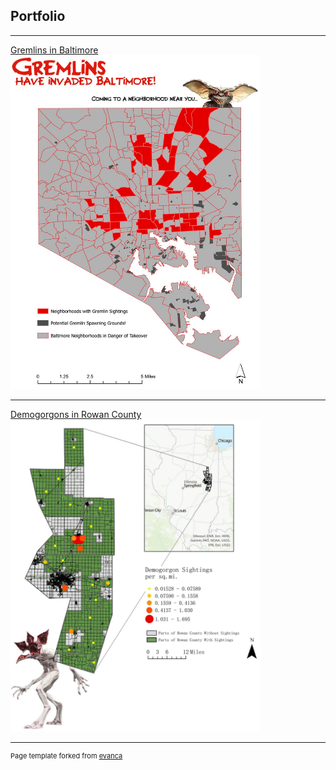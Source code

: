 ## Portfolio

---

[Gremlins in Baltimore](/pdf/gremlins_overview.pdf)
<BR><img src="images/gremlins.JPG?raw=true" width=400>

---
[Demogorgons in Rowan County](/pdf/demorogon_overview.pdf)
<BR><img src="images/demorogon.JPG?raw=true" width=400>

---
<p style="font-size:11px">Page template forked from <a href="https://github.com/evanca/quick-portfolio">evanca</a></p>
<!-- Remove above link if you don't want to attibute -->
